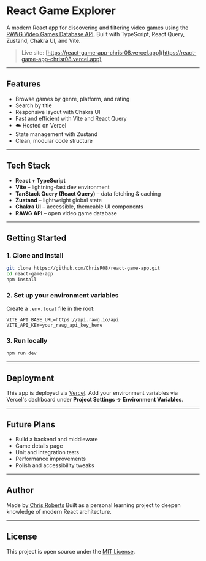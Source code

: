 # React Game Explorer

A modern React app for discovering and filtering video games using the [RAWG Video Games Database API](https://rawg.io/apidocs). Built with TypeScript, React Query, Zustand, Chakra UI, and Vite.

> Live site: [https://react-game-app-chrisr08.vercel.app](https://react-game-app-chrisr08.vercel.app)

---

## Features

- Browse games by genre, platform, and rating
- Search by title
- Responsive layout with Chakra UI
- Fast and efficient with Vite and React Query
- ☁️ Hosted on Vercel
- State management with Zustand
- Clean, modular code structure

---

## Tech Stack

- **React + TypeScript**
- **Vite** – lightning-fast dev environment
- **TanStack Query (React Query)** – data fetching & caching
- **Zustand** – lightweight global state
- **Chakra UI** – accessible, themeable UI components
- **RAWG API** – open video game database

---

## Getting Started

### 1. Clone and install

```bash
git clone https://github.com/ChrisR08/react-game-app.git
cd react-game-app
npm install
```

### 2. Set up your environment variables

Create a `.env.local` file in the root:

```env
VITE_API_BASE_URL=https://api.rawg.io/api
VITE_API_KEY=your_rawg_api_key_here
```

### 3. Run locally

```bash
npm run dev
```


---

## Deployment

This app is deployed via [Vercel](https://vercel.com).
Add your environment variables via Vercel's dashboard under **Project Settings → Environment Variables**.

---

## Future Plans

- Build a backend and middleware
- Game details page 
- Unit and integration tests 
- Performance improvements
- Polish and accessibility tweaks

---

## Author

Made by [Chris Roberts](https://github.com/ChrisR08)
Built as a personal learning project to deepen knowledge of modern React architecture.

---

## License

This project is open source under the [MIT License](LICENSE).
